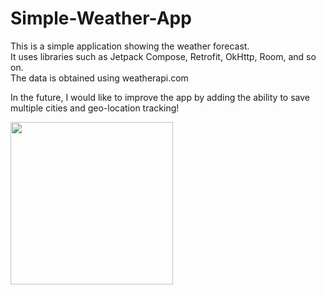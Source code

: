 # Simple-Weather-App
This is a simple application showing the weather forecast.  
It uses libraries such as Jetpack Compose, Retrofit, OkHttp, Room, and so on.  
The data is obtained using weatherapi.com  

In the future, I would like to improve the app by adding the ability to save multiple cities and geo-location tracking!


<img src="https://github.com/SosisochkaSGorchicey/Simple-Weather-App/assets/123940022/b125bce6-7896-42e5-a290-e26207131175" width="260" />

